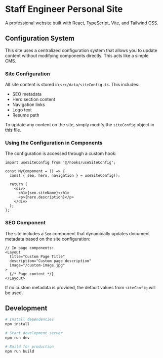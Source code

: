 # Staff Engineer Personal Site

A professional website built with React, TypeScript, Vite, and Tailwind CSS.

## Configuration System

This site uses a centralized configuration system that allows you to update content without modifying components directly. This acts like a simple CMS.

### Site Configuration

All site content is stored in `src/data/siteConfig.ts`. This includes:

- SEO metadata
- Hero section content
- Navigation links
- Logo text
- Resume path

To update any content on the site, simply modify the `siteConfig` object in this file.

### Using the Configuration in Components

The configuration is accessed through a custom hook:

```tsx
import useSiteConfig from '@/hooks/useSiteConfig';

const MyComponent = () => {
  const { seo, hero, navigation } = useSiteConfig();
  
  return (
    <div>
      <h1>{seo.siteName}</h1>
      <p>{hero.description}</p>
    </div>
  );
};
```

### SEO Component

The site includes a `Seo` component that dynamically updates document metadata based on the site configuration:

```tsx
// In page components:
<Layout 
  title="Custom Page Title" 
  description="Custom page description"
  image="/custom-image.jpg"
>
  {/* Page content */}
</Layout>
```

If no custom metadata is provided, the default values from `siteConfig` will be used.

## Development

```bash
# Install dependencies
npm install

# Start development server
npm run dev

# Build for production
npm run build
```